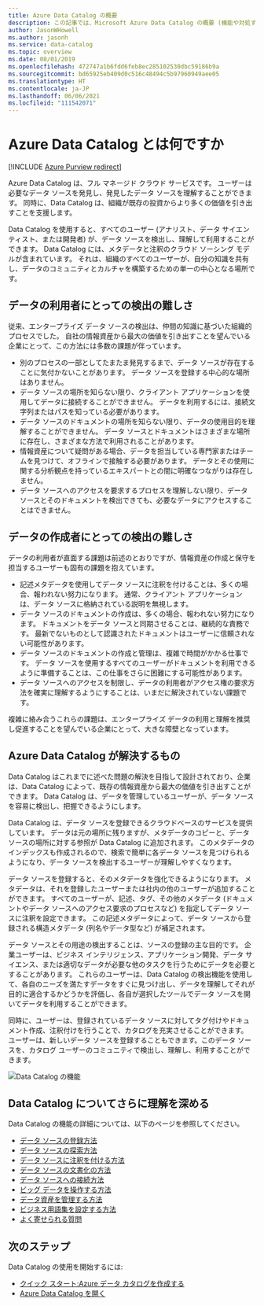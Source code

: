 ```yaml
---
title: Azure Data Catalog の概要
description: この記事では、Microsoft Azure Data Catalog の概要 (機能や対処する問題など) について説明します。 Data Catalog を使用すると、すべてのユーザーが、データ ソースを登録し、検出し、理解し、利用することができます。
author: JasonWHowell
ms.author: jasonh
ms.service: data-catalog
ms.topic: overview
ms.date: 08/01/2019
ms.openlocfilehash: 472747a1b6fdd6feb8ec285102530dbc59186b9a
ms.sourcegitcommit: bd65925eb409d0c516c48494c5b97960949aee05
ms.translationtype: HT
ms.contentlocale: ja-JP
ms.lasthandoff: 06/06/2021
ms.locfileid: "111542071"
---
```

# <a name="what-is-azure-data-catalog"></a>Azure Data Catalog とは何ですか
[!INCLUDE [Azure Purview redirect](../../includes/data-catalog-use-purview.md)]

Azure Data Catalog は、フル マネージド クラウド サービスです。 ユーザーは必要なデータ ソースを発見し、発見したデータ ソースを理解することができます。 同時に、Data Catalog は、組織が既存の投資からより多くの価値を引き出すことを支援します。

Data Catalog を使用すると、すべてのユーザー (アナリスト、データ サイエンティスト、または開発者) が、データ ソースを検出し、理解して利用することができます。 Data Catalog には、メタデータと注釈のクラウド ソーシング モデルが含まれています。 それは、組織のすべてのユーザーが、自分の知識を共有し、データのコミュニティとカルチャを構築するための単一の中心となる場所です。

## <a name="discovery-challenges-for-data-consumers"></a>データの利用者にとっての検出の難しさ

従来、エンタープライズ データ ソースの検出は、仲間の知識に基づいた組織的プロセスでした。 自社の情報資産から最大の価値を引き出すことを望んでいる企業にとって、この方法には多数の課題が伴っています。

* 別のプロセスの一部としてたまたま発見するまで、データ ソースが存在することに気付かないことがあります。 データ ソースを登録する中心的な場所はありません。
* データ ソースの場所を知らない限り、クライアント アプリケーションを使用してデータに接続することができません。 データを利用するには、接続文字列またはパスを知っている必要があります。
* データ ソースのドキュメントの場所を知らない限り、データの使用目的を理解することができません。 データ ソースとドキュメントはさまざまな場所に存在し、さまざまな方法で利用されることがあります。
* 情報資産について疑問がある場合、データを担当している専門家またはチームを見つけて、オフラインで接触する必要があります。 データとその使用に関する分析観点を持っているエキスパートとの間に明確なつながりは存在しません。
* データ ソースへのアクセスを要求するプロセスを理解しない限り、データ ソースとそのドキュメントを検出できても、必要なデータにアクセスすることはできません。

## <a name="discovery-challenges-for-data-producers"></a>データの作成者にとっての検出の難しさ

データの利用者が直面する課題は前述のとおりですが、情報資産の作成と保守を担当するユーザーも固有の課題を抱えています。

* 記述メタデータを使用してデータ ソースに注釈を付けることは、多くの場合、報われない努力になります。 通常、クライアント アプリケーションは、データ ソースに格納されている説明を無視します。
* データ ソースのドキュメントの作成は、多くの場合、報われない努力になります。 ドキュメントをデータ ソースと同期させることは、継続的な責務です。 最新でないものとして認識されたドキュメントはユーザーに信頼されない可能性があります。
* データ ソースのドキュメントの作成と管理は、複雑で時間がかかる仕事です。 データ ソースを使用するすべてのユーザーがドキュメントを利用できるように準備することは、この仕事をさらに困難にする可能性があります。
* データ ソースへのアクセスを制限し、データの利用者がアクセス権の要求方法を確実に理解するようにすることは、いまだに解決されていない課題です。

複雑に絡み合うこれらの課題は、エンタープライズ データの利用と理解を推奨し促進することを望んでいる企業にとって、大きな障壁となっています。

## <a name="azure-data-catalog-can-help"></a>Azure Data Catalog が解決するもの

Data Catalog はこれまでに述べた問題の解決を目指して設計されており、企業は、Data Catalog によって、既存の情報資産から最大の価値を引き出すことができます。 Data Catalog は、データを管理しているユーザーが、データ ソースを容易に検出し、把握できるようにします。

Data Catalog は、データ ソースを登録できるクラウドベースのサービスを提供しています。 データは元の場所に残りますが、メタデータのコピーと、データ ソースの場所に対する参照が Data Catalog に追加されます。 このメタデータのインデックスも作成されるので、検索で簡単に各データ ソースを見つけられるようになり、データ ソースを検出するユーザーが理解しやすくなります。

データ ソースを登録すると、そのメタデータを強化できるようになります。 メタデータは、それを登録したユーザーまたは社内の他のユーザーが追加することができます。 すべてのユーザーが、記述、タグ、その他のメタデータ (ドキュメントやデータ ソースへのアクセス要求のプロセスなど) を指定してデータ ソースに注釈を設定できます。 この記述メタデータによって、データ ソースから登録される構造メタデータ (列名やデータ型など) が補足されます。

データ ソースとその用途の検出することは、ソースの登録の主な目的です。 企業ユーザーは、ビジネス インテリジェンス、アプリケーション開発、データ サイエンス、または適切なデータが必要な他のタスクを行うためにデータを必要とすることがあります。 これらのユーザーは、Data Catalog の検出機能を使用して、各自のニーズを満たすデータをすぐに見つけ出し、データを理解してそれが目的に適合するかどうかを評価し、各自が選択したツールでデータ ソースを開いてデータを利用することができます。 

同時に、ユーザーは、登録されているデータ ソースに対してタグ付けやドキュメント作成、注釈付けを行うことで、カタログを充実させることができます。 ユーザーは、新しいデータ ソースを登録することもできます。このデータ ソースを、カタログ ユーザーのコミュニティで検出し、理解し、利用することができます。

![Data Catalog の機能](./media/data-catalog-what-is-data-catalog/data-catalog-capabilities.png)

## <a name="learn-more-about-data-catalog"></a>Data Catalog についてさらに理解を深める

Data Catalog の機能の詳細については、以下のページを参照してください。

* [データ ソースの登録方法](data-catalog-how-to-register.md)
* [データ ソースの探索方法](data-catalog-how-to-discover.md)
* [データ ソースに注釈を付ける方法](data-catalog-how-to-annotate.md)
* [データ ソースの文書化の方法](data-catalog-how-to-documentation.md)
* [データ ソースへの接続方法](data-catalog-how-to-connect.md)
* [ビッグ データを操作する方法](data-catalog-how-to-big-data.md)
* [データ資産を管理する方法](data-catalog-how-to-manage.md)
* [ビジネス用語集を設定する方法](data-catalog-how-to-business-glossary.md)
* [よく寄せられる質問](data-catalog-frequently-asked-questions.yml)

## <a name="next-steps"></a>次のステップ

Data Catalog の使用を開始するには: 

* [クイック スタート:Azure データ カタログを作成する](data-catalog-get-started.md)
* [Azure Data Catalog を開く](https://www.azuredatacatalog.com)